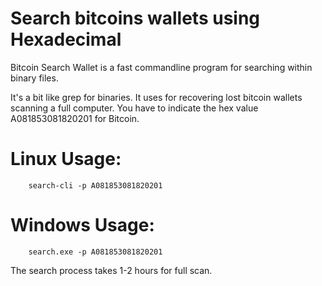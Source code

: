 # Search bitcoins wallets using Hexadecimal

Bitcoin Search Wallet is a fast commandline program for searching within binary files. 

It's a bit like grep for binaries. It uses for recovering lost bitcoin wallets scanning a full computer. You have to indicate the hex value A081853081820201 for Bitcoin.

# Linux Usage:
        search-cli -p A081853081820201

# Windows Usage:
        search.exe -p A081853081820201


The search process takes 1-2 hours for full scan.
